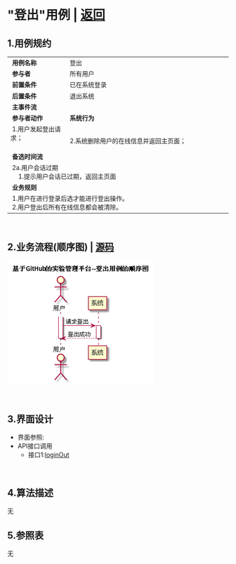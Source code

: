 # "登出"用例 | [返回](../README.md#6)

## 1.用例规约

<table>
    <tr>
        <td width="150"> <b>&nbsp;用例名称</b></td>
        <td colspan="2" width="700">&nbsp;登出</td>
    </tr>
    <tr>
        <td width="150"> <b>&nbsp;参与者</b></td>
        <td colspan="2" width="700">&nbsp;所有用户</td>
    </tr>
    <tr>
        <td width="150"> <b>&nbsp;前置条件</b></td>
        <td colspan="2" width="700">&nbsp;已在系统登录</td>
    </tr>
    <tr>
        <td width="150"> <b>&nbsp;后置条件</b></td>
        <td colspan="2" width="700">&nbsp;退出系统</td>
    </tr>
    <tr>
        <td colspan="3" width="200"> <b>&nbsp;主事件流</b></td>
    </tr>
    <tr>
        <td colspan="2" width="180"> <b>&nbsp;参与者动作</b></td>
        <td width="410"> <b>&nbsp;系统行为</b></td>
    </tr>
    <tr>
        <td colspan="2" width="180">
            <span>&nbsp;1.用户发起登出请求；</span>
            <br>
            <span>&nbsp;</span>
        </td>
        <td width="480">
            <span>&nbsp;</span>
            <br>
            <span>&nbsp;2.系统删除用户的在线信息并返回主页面；</span>
        </td>
    </tr>
    <tr>
        <td colspan="3" width="200"> <b>&nbsp;备选时间流</b></td>
    </tr>
    <tr>
        <td colspan="3" width="200">
            <span>&nbsp;2a.用户会话过期</span>
            <br>
            <span>&nbsp;&emsp;1.提示用户会话已过期，返回主页面</span>
        </td>
    </tr>
    <tr>
        <td colspan="3" width="200"> <b>&nbsp;业务规则</b></td>
    </tr>
    <tr>
        <td colspan="3" width="200">
            <span>&nbsp;1.用户在进行登录后选才能进行登出操作。</span>
            <br>
            <span>&nbsp;2.用户登出后所有在线信息都会被清除。</span>
        </td>
    </tr>
</table>

<br>

## 2.业务流程(顺序图) | [源码](../puml/LoginOut.puml)
![img](../picture/LoginOutSe.png)

<br>

## 3.界面设计
* 界面参照:
* API接口调用
    * 接口1:[loginOut](../interface/LoginOutInter.md)
    
    
<br>

## 4.算法描述
无

## 5.参照表
无